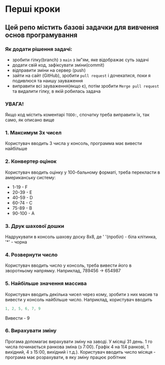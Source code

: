 # Перші кроки

## Цей репо містить базові задачки для вивчення основ програмування
             
### Як додати рішення задачі:
- зробити гілку(branch) з `main` з ім"ям, яке відображає суть задачі
- додати свій код, зафіксувати зміни(commit)
- відправити зміни на сервер (push)
- зайти на сайт (GitHub), зробити `pull request` і дочекатися, поки я подивлюся та наишу зауваження
- виправити всі зауваження(якщо є), потім зробити `Merge pull request` та видалити гілку, в якій робилась задача

### УВАГА!
Якщо код містить коментарі `TODO:`, спочатку треба виправити їх, так само, як описано вище
### 1. Максимум 3х чисел
Користувач вводить 3 числа у консоль, программа має вивести найбільше

### 2. Конвертер оцінок
Користувач вводить оцінку у 100-бальному форматі, треба перекласти в американську систему:
- 1-19 - F
- 20-39 - E
- 40-59 - D
- 60-74 - C
- 75-89 - B
- 90-100 - A

### 3. Друк шахової дошки
Надрукувати в консоль шахову доску 8х8, де ' '(пробіл) - біла клітинка, '*' - чорна

### 4. Розвернути число
Користувач вводить число у консоль, треба вивести його в зворотньому напрямку. Наприклад, 789456 -> 654987

### 5. Найбільше значення массива
Користувач вводить декілька чисел через кому, зробити з них масив та вивести у консоль найбільше число.
Наприклад, користувач вводить
```csharp
1, 2, 5, 6, 7, 9
```
Вивести - 9

### 6. Вирахувати зміну
Прогама допомагає вирахувати зміну на заводі.
У місяці 31 день. 1 го числа починається ранкова зміна (з 7:00). Графік 4 на 1(4 ранкові, 1 вихідний, 4 з 15:00, вихідний і т.д.).
Користувач вводить число місяця - програма має розрахувати, в яку зміну працює робітник